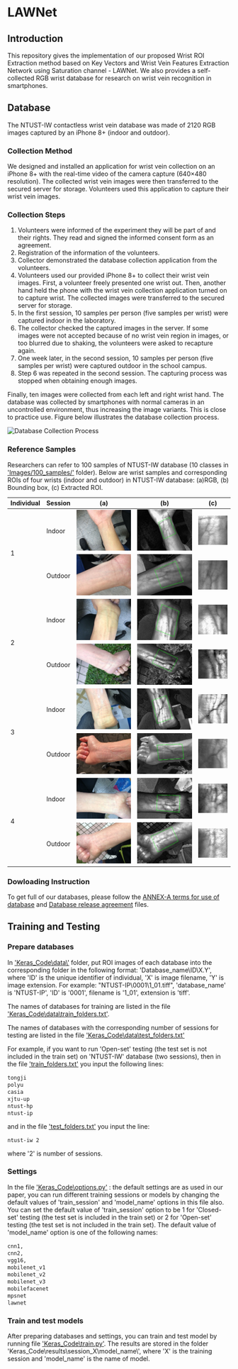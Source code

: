 # LAWNet

## Introduction

This repository gives the implementation of our proposed Wrist ROI Extraction method based on Key Vectors and Wrist Vein Features Extraction Network using Saturation channel - LAWNet. We also provides a self-collected RGB wrist database for research on wrist vein recognition in smartphones.

## Database

The NTUST-IW contactless wrist vein database was made of 2120 RGB images captured by an iPhone 8+ (indoor and outdoor).

### Collection Method

We designed and installed an application for wrist vein collection on an iPhone 8+ with the real-time video of the camera capture (640×480 resolution). The collected wrist vein images were then transferred to the secured server for storage. Volunteers used this application to capture their wrist vein images.

### Collection Steps

1. Volunteers were informed of the experiment they will be part of and their rights. They read and signed the informed consent form as an agreement.
2. Registration of the information of the volunteers.
3. Collector demonstrated the database collection application from the volunteers.
4. Volunteers used our provided iPhone 8+ to collect their wrist vein images. First, a volunteer freely presented one wrist out. Then, another hand held the phone with the wrist vein collection application turned on to capture wrist. The collected images were transferred to the secured server for storage.
5. In the first session, 10 samples per person (five samples per wrist) were captured indoor in the laboratory.
6. The collector checked the captured images in the server. If some images were not accepted because of no wrist vein region in images, or too blurred due to shaking, the volunteers were asked to recapture again.
7. One week later, in the second session, 10 samples per person (five samples per wrist) were captured outdoor in the school campus.
8. Step 6 was repeated in the second session. The capturing process was stopped when obtaining enough images.

Finally, ten images were collected from each left and right wrist hand. The database was collected by smartphones with normal cameras in an uncontrolled environment, thus increasing the image variants. This is close to practice use. Figure below illustrates the database collection process.

![Database Collection Process](https://github.com/vantrungfit/lawnet/blob/main/Images/database_collection_process.png)

### Reference Samples

Researchers can refer to 100 samples of NTUST-IW database (10 classes in ['Images/100_samples/'](https://github.com/vantrungfit/lawnet/blob/main/Images/100_samples) folder). Below are wrist samples and corresponding ROIs of four wrists (indoor and outdoor) in NTUST-IW database: (a)RGB, (b) Bounding box, (c) Extracted ROI.

<table>
    <thead>
        <tr>
            <th>Individual</th>
            <th>Session</th>
            <th>(a)</th>
            <th>(b)</th>
            <th>(c)</th>
        </tr>
    </thead>
    <tbody>
        <tr>
            <td rowspan=2>1</td>
            <td>Indoor</td>
            <td><img src="https://github.com/vantrungfit/lawnet/blob/main/Images/ntust_iw_s1_ia.png" alt="s1_ia" width = auto height = auto></td>
            <td><img src="https://github.com/vantrungfit/lawnet/blob/main/Images/ntust_iw_s1_ib.png" alt="s1_ib" width = auto height = auto></td>
            <td><img src="https://github.com/vantrungfit/lawnet/blob/main/Images/ntust_iw_s1_ic.png" alt="s1_ic" width = auto height = auto></td>
        </tr>
        <tr>
            <td>Outdoor</td>
            <td><img src="https://github.com/vantrungfit/lawnet/blob/main/Images/ntust_iw_s1_oa.png" alt="s1_oa" width = auto height = auto></td>
            <td><img src="https://github.com/vantrungfit/lawnet/blob/main/Images/ntust_iw_s1_ob.png" alt="s1_ob" width = auto height = auto></td>
            <td><img src="https://github.com/vantrungfit/lawnet/blob/main/Images/ntust_iw_s1_oc.png" alt="s1_oc" width = auto height = auto></td>
        </tr>
        <tr>
            <td rowspan=2>2</td>
            <td>Indoor</td>
            <td><img src="https://github.com/vantrungfit/lawnet/blob/main/Images/ntust_iw_s2_ia.png" alt="s2_ia" width = auto height = auto></td>
            <td><img src="https://github.com/vantrungfit/lawnet/blob/main/Images/ntust_iw_s2_ib.png" alt="s2_ib" width = auto height = auto></td>
            <td><img src="https://github.com/vantrungfit/lawnet/blob/main/Images/ntust_iw_s2_ic.png" alt="s2_ic" width = auto height = auto></td>
        </tr>
        <tr>
            <td>Outdoor</td>
            <td><img src="https://github.com/vantrungfit/lawnet/blob/main/Images/ntust_iw_s2_oa.png" alt="s2_oa" width = auto height = auto></td>
            <td><img src="https://github.com/vantrungfit/lawnet/blob/main/Images/ntust_iw_s2_ob.png" alt="s2_ob" width = auto height = auto></td>
            <td><img src="https://github.com/vantrungfit/lawnet/blob/main/Images/ntust_iw_s2_oc.png" alt="s2_oc" width = auto height = auto></td>
        </tr>
         <tr>
            <td rowspan=2>3</td>
            <td>Indoor</td>
            <td><img src="https://github.com/vantrungfit/lawnet/blob/main/Images/ntust_iw_s3_ia.png" alt="s3_ia" width = auto height = auto></td>
            <td><img src="https://github.com/vantrungfit/lawnet/blob/main/Images/ntust_iw_s3_ib.png" alt="s3_ib" width = auto height = auto></td>
            <td><img src="https://github.com/vantrungfit/lawnet/blob/main/Images/ntust_iw_s3_ic.png" alt="s3_ic" width = auto height = auto></td>
        </tr>
        <tr>
            <td>Outdoor</td>
            <td><img src="https://github.com/vantrungfit/lawnet/blob/main/Images/ntust_iw_s3_oa.png" alt="s3_oa" width = auto height = auto></td>
            <td><img src="https://github.com/vantrungfit/lawnet/blob/main/Images/ntust_iw_s3_ob.png" alt="s3_ob" width = auto height = auto></td>
            <td><img src="https://github.com/vantrungfit/lawnet/blob/main/Images/ntust_iw_s3_oc.png" alt="s3_oc" width = auto height = auto></td>
        </tr>
         <tr>
            <td rowspan=2>4</td>
            <td>Indoor</td>
            <td><img src="https://github.com/vantrungfit/lawnet/blob/main/Images/ntust_iw_s4_ia.png" alt="s4_ia" width = auto height = auto></td>
            <td><img src="https://github.com/vantrungfit/lawnet/blob/main/Images/ntust_iw_s4_ib.png" alt="s4_ib" width = auto height = auto></td>
            <td><img src="https://github.com/vantrungfit/lawnet/blob/main/Images/ntust_iw_s4_ic.png" alt="s4_ic" width = auto height = auto></td>
        </tr>
        <tr>
            <td>Outdoor</td>
            <td><img src="https://github.com/vantrungfit/lawnet/blob/main/Images/ntust_iw_s4_oa.png" alt="s4_oa" width = auto height = auto></td>
            <td><img src="https://github.com/vantrungfit/lawnet/blob/main/Images/ntust_iw_s4_ob.png" alt="s4_ob" width = auto height = auto></td>
            <td><img src="https://github.com/vantrungfit/lawnet/blob/main/Images/ntust_iw_s4_oc.png" alt="s4_oc" width = auto height = auto></td>
        </tr>
    </tbody>
</table>

### Dowloading Instruction

To get full of our databases, please follow the [ANNEX-A terms for use of database](https://github.com/vantrungfit/lawnet/blob/main/ANNEX_A_terms_for_use_of_database.docx) and [Database release agreement](https://github.com/vantrungfit/lawnet/blob/main/Database_release_agreement.docx) files.

## Training and Testing

### Prepare databases
In ['Keras_Code\data\\'](https://github.com/vantrungfit/lawnet/blob/main/Keras_Code/data/) folder, put ROI images of each database into the corresponding folder in the following format: 'Database_name\ID\X.Y', where 'ID' is the unique identifier of individual, 'X' is image filename, 'Y' is image extension. For example: "NTUST-IP\0001\1_01.tiff", 'database_name' is 'NTUST-IP', 'ID' is '0001', filename is '1_01', extension is 'tiff'.

The names of databases for training are listed in the  file ['Keras_Code\data\train_folders.txt'](https://github.com/vantrungfit/lawnet/blob/main/Keras_Code/data/train_folders.txt).

The names of databases with the corresponding number of sessions for testing are listed in the  file ['Keras_Code\data\test_folders.txt'](https://github.com/vantrungfit/lawnet/blob/main/Keras_Code/data/test_folders.txt)

For example, if you want to run 'Open-set' testing (the test set is not included in the train set) on 'NTUST-IW' database (two sessions), then in the file ['train_folders.txt'](https://github.com/vantrungfit/lawnet/blob/main/Keras_Code/data/train_folders.txt) you input the following lines:
        
    tongji
    polyu
    casia
    xjtu-up
    ntust-hp
    ntust-ip
    
and in the file ['test_folders.txt'](https://github.com/vantrungfit/lawnet/blob/main/Keras_Code/data/test_folders.txt) you input the line:

    ntust-iw 2
    
where '2' is number of sessions.

### Settings
In the file ['Keras_Code\options.py'](https://github.com/vantrungfit/lawnet/blob/main/Keras_Code/options.py) : the default settings are as used in our paper, you can run different training sessions or models by changing the default values of 'train_session' and 'model_name' options in this file also. You can set the default value of 'train_session' option to be 1 for 'Closed-set' testing (the test set is included in the train set) or 2 for 'Open-set' testing (the test set is not included in the train set). The default value of 'model_name' option is one of the following names:

    cnn1,
    cnn2,
    vgg16,
    mobilenet_v1
    mobilenet_v2
    mobilenet_v3
    mobilefacenet
    mpsnet
    lawnet
### Train and test models
After preparing databases and settings, you can train and test model by running file ['Keras_Code\train.py'](https://github.com/vantrungfit/lawnet/blob/main/Keras_Code/train.py). The results are stored in the folder 'Keras_Code\results\session_X\model_name\\', where 'X' is the training session and 'model_name' is the name of model.
